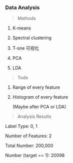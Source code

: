 ### Data Analysis

> Methods

1. K-means

2. Spectral clustering

3. T-sne 可视化

4. PCA

5. LDA

> Todo

1. Range of every feature

2. Histogram of every feature

    (Maybe after PCA or LDA)

> Analysis Results

Label Type: 0, 1

Number of Features: 2

Total Number: 200,000

Number (target == 1): 20098

